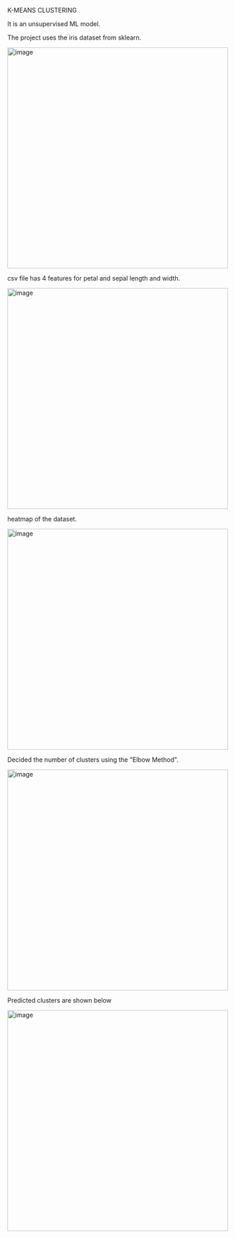 K-MEANS CLUSTERING

It is an unsupervised ML model.

The project uses the iris dataset from sklearn.

<img src="https://github.com/user-attachments/assets/d60f409e-813b-4e4c-a919-600c8b068152" alt="image" width="500" >


csv file has 4 features for petal and sepal length and width.

<img src="https://github.com/user-attachments/assets/82df5c78-a627-4e94-9fb6-4caa86802294" alt="image" width="500" >


heatmap of the dataset.

<img src="https://github.com/user-attachments/assets/5bf3165d-7cf1-416b-85bf-3cae642322a4" alt="image" width="500" >


Decided the number of clusters using the "Elbow Method".

<img src="https://github.com/user-attachments/assets/69198a64-d3d9-4e6a-acfd-74e0d8291d1b" alt="image" width="500" >


Predicted clusters are shown below

<img src="https://github.com/user-attachments/assets/a1eb8fd1-51f6-46ef-af08-80d719648e47" alt="image" width="500" >




